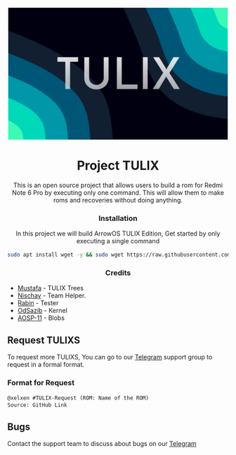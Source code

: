 <p align="center">
  <img width="500" src="TULIX.png" alt="TULIX">
</p>

<h1 align="center">Project TULIX</h1>

<p align="center">This is an open source project that allows users to build a rom for Redmi Note 6 Pro by executing only one command. This will allow them to make roms and recoveries without doing anything.</p>

<h3 align="center">Installation</h3>

<p align="center">In this project we will build ArrowOS TULIX Edition, Get started by only executing a single command</p>

```bash
sudo apt install wget -y && sudo wget https://raw.githubusercontent.com/Project-TULIX/ArrowOS/main/Arrow.sh && bash Arrow.sh
```

<h3 align="center">Credits</h3>

- <a href="https://github.com/Muti605">Mustafa</a> - TULIX Trees
- <a href="https://github.com/IceBreaker2451">Nischay</a> - Team Helper.
- <a href="https://github.com/rabin-tech">Rabin</a> - Tester
- <a href="https://github.com/OdSazib">OdSazib</a> - Kernel
- <a href="https://github.com/AOSP-11">AOSP-11</a> - Blobs

## Request TULIXS

To request more TULIXS, You can go to our [Telegram](https://t.me/tulixchat) support group to request in a formal format.

### Format for Request
```
@xelxen #TULIX-Request (ROM: Name of the ROM)
Source: GitHub Link
```
## Bugs

Contact the support team to discuss about bugs on our [Telegram](https://t.me/tulixchat)
